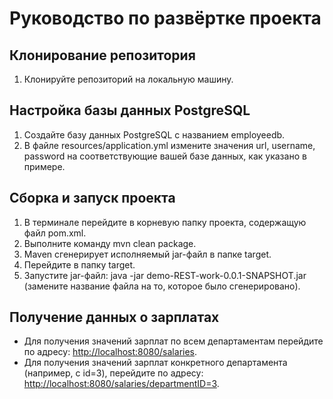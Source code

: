# Руководство по развёртке проекта

## Клонирование репозитория
1. Клонируйте репозиторий на локальную машину.

## Настройка базы данных PostgreSQL
1. Создайте базу данных PostgreSQL с названием employeedb.
2. В файле resources/application.yml измените значения url, username, password на соответствующие вашей базе данных, как указано в примере.

## Сборка и запуск проекта
1. В терминале перейдите в корневую папку проекта, содержащую файл pom.xml.
2. Выполните команду mvn clean package.
3. Maven сгенерирует исполняемый jar-файл в папке target.
4. Перейдите в папку target.
5. Запустите jar-файл: java -jar demo-REST-work-0.0.1-SNAPSHOT.jar (замените название файла на то, которое было сгенерировано).

## Получение данных о зарплатах
- Для получения значений зарплат по всем департаментам перейдите по адресу: [http://localhost:8080/salaries](http://localhost:8080/salaries).
- Для получения значений зарплат конкретного департамента (например, с id=3), перейдите по адресу: [http://localhost:8080/salaries/departmentID=3](http://localhost:8080/salaries/departmentID=3).
